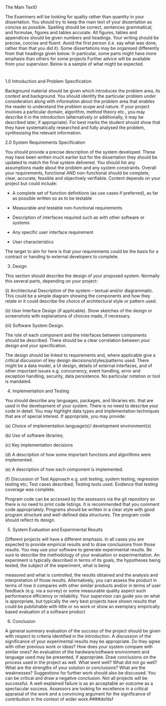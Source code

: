 The Main Text0

The Examiners will be looking for quality rather than quantity in your dissertation. You should try to keep the main text of your dissertation as concise as possible. Spelling should be correct, sentences grammatical, and formulae, figures and tables accurate. All figures, tables and appendices should be given numbers and headings. Your writing should be precise, concise and fluent. Avoid the first person (i.e. say what was done, rather than that you did it). Some dissertations may be organised differently from that headings given below. In particular, some parts might have more emphasis than others for some projects Further advice will be available from your supervisor. Below is a sample of what might be expected.
#
1.0 Introduction and Problem Specification

Background material should be given which introduces the problem area, its context and background. You should identify the particular problem under consideration along with information about the problem area that enables the reader to understand the problem scope and nature. If your project involves a particular domain, algorithm, method theory etc., you may describe it in the introduction (alternatively or additionally, it may be described later, if appropriate). For best marks the student should show that they have systematically researched and fully analysed the problem, synthesising the relevant information.

2.0 System Requirements Specification

You should provide a precise description of the system developed. These may have been written much earlier but for the dissertation they should be updated to match the final system delivered. You should list any assumptions made about the problem and any system constraints. Overall your requirements, functional AND non-functional should be complete, clear, accurate, feasible and objectively verifiable. Content depends on your project but could include:

* A complete set of function definitions (as use cases if preferred), as far as possible written so as to be testable

* Measurable and testable non-functional requirements

* Description of interfaces required such as with other software or systems

* Any specific user interface requirement

* User characteristics

The target to aim for here is that your requirements could be the basis for a contract or handing to external developers to complete.

3. Design

This section should describe the design of your proposed system. Normally this several parts, depending on your project:

(i) Architectural Description of the system – textual and/or diagrammatic. This could be a simple diagram showing the components and how they relate or it could describe the choice of architectural style or pattern used.

(ii) User Interface Design (if applicable). Show sketches of the design or screenshots with explanations of choices made, if necessary.

(iii) Software System Design.

The role of each component and the interfaces between components should be described. There should be a clear correlation between your design and your specification.

The design should be linked to requirements and, where applicable give a critical discussion of key design decisions/styles/patterns used. There might be a data model, a UI design, details of external interfaces, and of other important issues e.g. concurrency, event handling, error and exception handling, security, data persistence. No particular notation or tool is mandated.

4. Implementation and Testing

You should describe any languages, packages, and libraries etc. that are used in the development of your system. There is no need to describe your code in detail. You may highlight data types and implementation techniques that are of special interest. If appropriate, you may provide:

(a) Choice of implementation language(s)/ development environment(s)

(b) Use of software libraries;

(c) Key implementation decisions

(d) A description of how some important functions and algorithms were implemented.

(e) A description of how each component is implemented.

(f) Discussion of Test Approach e.g. unit testing, system testing, regression testing etc; Test cases described; Testing tools used. Evidence that testing coverage was complete.

Program code can be accessed by the assessors via the git repository so there is no need to print code listings. It is recommended that you comment code appropriately. Programs should be written in a clear style with good program structure and well-defined data structures. The program code should reflect its design.

5. System Evaluation and Experimental Results

Different projects will have a different emphasis. In all cases you are expected to provide empirical results and to draw conclusions from those results. You may use your software to generate experimental results. Be sure to describe the methodology of your evaluation or experimentation. An experiment is typically described in terms of its goals, the hypotheses being tested, the subject of the experiment, what is being

measured and what is controlled, the results obtained and the analysis and interpretation of those results. Alternatively, you can assess the product in terms of how it compares with other similar products and/or in terms of user feedback (e.g. via a survey) or some measurable quality aspect such performance efficiency or reliability. Your supervisor can guide you on what is appropriate, but typically the very best projects have shown results that could be publishable with little or no work or show an exemplary empirically based evaluation of a software product

6. Conclusion

A general summary evaluation of the success of the project should be given with respect to criteria identified in the introduction. A discussion of the significance of your experimental results may be appropriate. Do they agree with other previous work or ideas? How does your system compare with similar ones? An evaluation of the hardware/software environment and language used may be presented, if appropriate. Draw conclusions on the process used in the project as well. What went well? What did not go well? What are the strengths of your solution or conclusions? What are the weaknesses? Suggestions for further work should also be discussed. You can be critical and draw a negative conclusion. Not all projects will be successful. A well-explained failure is as an acceptable an outcome as a spectacular success. Assessors are looking for excellence in a critical appraisal of the work and a convincing argument for the significance of contribution in the context of wider work.####dsfdsf
